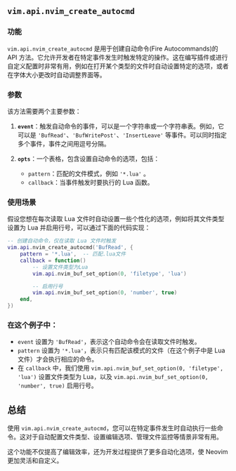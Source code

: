 
## `vim.api.nvim_create_autocmd`

### 功能
`vim.api.nvim_create_autocmd` 是用于创建自动命令(Fire Autocommands)的 API 方法。它允许开发者在特定事件发生时触发特定的操作。这在编写插件或进行自定义配置时非常有用，例如在打开某个类型的文件时自动设置特定的选项，或者在字体大小更改时自动调整界面等。

### 参数
该方法需要两个主要参数：

1. **`event`**：触发自动命令的事件，可以是一个字符串或一个字符串表。例如，它可以是 `'BufRead'`、`'BufWritePost'`、`'InsertLeave'` 等事件。可以同时指定多个事件，事件之间用逗号分隔。
  
2. **`opts`**：一个表格，包含设置自动命令的选项，包括：
   - `pattern`：匹配的文件模式，例如 `'*.lua'` 。
   - `callback`：当事件触发时要执行的 Lua 函数。

### 使用场景
假设您想在每次读取 Lua 文件时自动设置一些个性化的选项，例如将其文件类型设置为 Lua 并启用行号，可以通过下面的代码实现：

```lua
-- 创建自动命令，仅在读取 Lua 文件时触发
vim.api.nvim_create_autocmd('BufRead', {
    pattern = '*.lua',  -- 匹配.lua文件
    callback = function()
        -- 设置文件类型为Lua
        vim.api.nvim_buf_set_option(0, 'filetype', 'lua')

        -- 启用行号
        vim.api.nvim_buf_set_option(0, 'number', true)
    end,
})
```

### 在这个例子中：
- `event` 设置为 `'BufRead'`，表示这个自动命令会在读取文件时触发。
- `pattern` 设置为 `'*.lua'`，表示只有匹配该模式的文件（在这个例子中是 Lua 文件）才会执行相应的命令。
- 在 `callback` 中，我们使用 `vim.api.nvim_buf_set_option(0, 'filetype', 'lua')` 设置文件类型为 Lua，以及 `vim.api.nvim_buf_set_option(0, 'number', true)` 启用行号。

## 总结
使用 `vim.api.nvim_create_autocmd`，您可以在特定事件发生时自动执行一些命令。这对于自动配置文件类型、设置编辑选项、管理文件监控等情景非常有用。

这个功能不仅提高了编辑效率，还为开发过程提供了更多自动化选项，使 Neovim 更加灵活和自定义。

